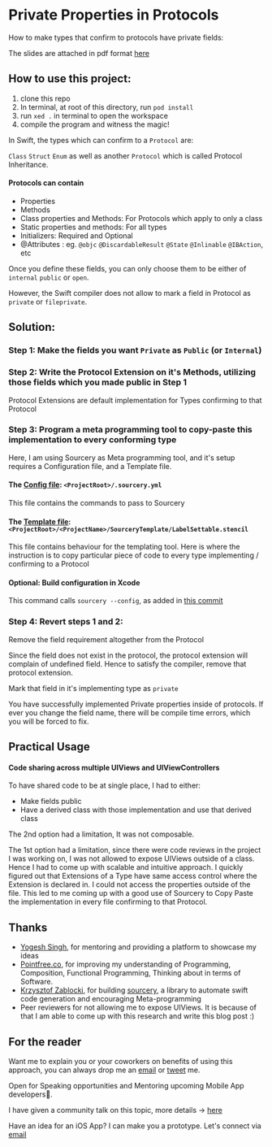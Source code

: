 # Private Properties in Protocols
How to make types that confirm to protocols have private fields:

The slides are attached in pdf format [here][slides]

## How to use this project:

1. clone this repo
2. In terminal, at root of this directory, run `pod install` 
3. run `xed .` in terminal to open the workspace
4. compile the program and witness the magic!

In Swift, the types which can confirm to a `Protocol` are:

`Class`  `Struct`  `Enum` as well as another `Protocol` which is called Protocol Inheritance.

#### Protocols can contain
- Properties
- Methods
- Class properties and Methods: For Protocols which apply to only a class
- Static properties and methods: For all types
- Initializers: Required and Optional
- @Attributes : eg. `@objc`  `@DiscardableResult`  `@State`  `@Inlinable` `@IBAction`, etc

Once you define these fields, you can only choose them to be either of `internal`  `public` or `open`.

However, the Swift compiler does not allow to mark a field in Protocol as `private` or `fileprivate`.


## Solution:

### Step 1: Make the fields you want `Private` as `Public` (or `Internal`)

### Step 2: Write the Protocol Extension on it's Methods, utilizing those fields which you made public in Step 1

Protocol Extensions are default implementation for Types confirming to that Protocol

### Step 3: Program a meta programming tool to copy-paste this implementation to every conforming type

Here, I am using Sourcery as Meta programming tool, and it's setup requires a Configuration file, and a Template file.

#### The [Config file][config-file]: `<ProjectRoot>/.sourcery.yml`

This file contains the commands to pass to Sourcery

#### The [Template file][template]: `<ProjectRoot>/<ProjectName>/SourceryTemplate/LabelSettable.stencil`

This file contains behaviour for the templating tool. Here is where the instruction is to copy particular piece of code to  every type implementing / confirming to a Protocol


#### Optional: Build configuration in Xcode

This command calls `sourcery --config`, as added in [this commit](https://github.com/Viranchee/PrivatePropertiesInProtocols/commit/b5b95fc70389c34686f8e4a3b6470b1d58403560)

### Step 4: Revert steps 1 and 2:

Remove the field requirement altogether from the Protocol

Since the field does not exist in the protocol, the protocol extension will complain of undefined field. 
Hence to satisfy the compiler, remove that protocol extension.

Mark that field in it's implementing type as `private`


You have successfully implemented Private properties inside of protocols. If ever you change the field name, there will be compile time errors, which you will be forced to fix.

## Practical Usage

#### Code sharing across multiple UIViews and UIViewControllers

To have shared code to be at single place, I had to either:
- Make fields public
- Have a derived class with those implementation and use that derived class

The 2nd option had a limitation, It was not composable.

The 1st option had a limitation, since there were code reviews in the project I was working on, I was not allowed to expose UIViews outside of a class.
Hence I had to come up with scalable and intuitive approach. 
I quickly figured out that Extensions of a Type have same access control where the Extension is declared in. 
I could not access the properties outside of the file.
This led to me coming up with a good use of Sourcery to Copy Paste the implementation in every file confirming to that Protocol.

## Thanks
- [Yogesh Singh][yogesh], for mentoring and providing a platform to showcase my ideas
- [Pointfree.co][pointfree], for improving my understanding of Programming, Composition, Functional Programming, Thinking about in terms of Software. 
- [Krzysztof Zablocki][merowing], for building [sourcery], a library to automate swift code generation and encouraging Meta-programming 
- Peer reviewers for not allowing me to expose UIViews. It is because of that I am able to come up with this research and write this blog post :)

## For the reader
 Want me to explain you or your coworkers on benefits of using this approach, you can always drop me an [email][email] or [tweet][twitter] me.

Open for Speaking opportunities and Mentoring upcoming Mobile App developers🌟.

I have given a community talk on this topic, more details -> [here][swift-mumbai-event]

Have an idea for an iOS App? I can make you a prototype. Let's connect via [email]

[twitter]: twitter.com/code_magician
[email]: <viranchee@outlook.com>
[sourcery]: https://github.com/krzysztofzablocki/Sourcery
[pointfree]: https://pointfree.co
[swift-mumbai-event]: https://www.meetup.com/SwiftMumbai/events/266462321/
[merowing]: https://twitter.com/merowing_
[yogesh]: https://twitter.com/_yogeshsingh

[slides]: PrivatePropertiesInProtocols.pdf
[template]: /PrivatePropertiesInProtocols/SourceryTemplates/LabelSettable.stencil
[config-file]: .sourcery.yml
